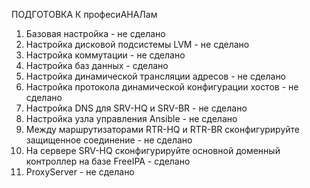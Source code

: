 ПОДГОТОВКА К професиАНАЛам
1)  Базовая настройка - не сделано
2)  Настройка дисковой подсистемы LVM - не сделано
3)  Настройка коммутации - не сделано
4)  Настройка баз данных - сделано
5)  Настройка динамической трансляции адресов - не сделано
6)  Настройка протокола динамической конфигурации хостов - не сделано
7)  Настройка DNS для SRV-HQ и SRV-BR - не сделано
8)  Настройка узла управления Ansible - не сделано
9)  Между маршрутизаторами RTR-HQ и RTR-BR сконфигурируйте защищенное соединение - не сделано
10)  На сервере SRV-HQ сконфигурируйте основной доменный контроллер на базе FreeIPA - сделано
11)  ProxyServer - не сделано
    
